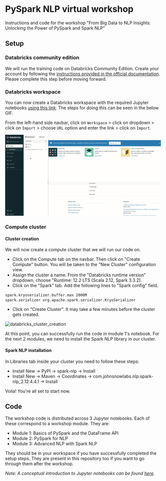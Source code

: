 # PySpark NLP virtual workshop

Instructions and code for the workshop "From Big Data to NLP Insights: Unlocking the Power of PySpark and Spark NLP"

## Setup

### Databricks community edition

We will run the training code on Databricks Community Edition. Create your account by following the [instructions provided in the official documentation](https://docs.databricks.com/getting-started/community-edition.html). Please complete this step before moving forward.

### Databricks workspace

You can now create a Databricks workspace with the required Jupyter notebooks [using this link](). The steps for doing this can be seen in the below GIF.  

From the left-hand side navbar, click on `Workspace` > click on dropdown >  click on `Import` > choose `URL` option and enter the link > click on `Import`.

![](databricks_workspace_import_steps.gif)

### Compute cluster

#### Cluster creation

We will now create a compute cluster that we will run our code on.

- Click on the Compute tab on the navbar. Then click on "Create Compute" button. You will be taken to the "New Cluster" configuration view.
- Assign the cluster a name. From the "Databricks runtime version" dropdown, choose "Runtime: 12.2 LTS (Scala 2.12, Spark 3.3.2).
- Click on the "Spark" tab. Add the following lines to "Spark config" field.
```
spark.kryoserializer.buffer.max 2000M
spark.serializer org.apache.spark.serializer.KryoSerializer
```
- Click on "Create Cluster". It may take a few minutes before the cluster gets created.

![databricks_cluster_creation](https://user-images.githubusercontent.com/4419448/237058641-e67762bc-e459-4586-857c-0851f611a218.gif)

At this point, you can successfully run the code in module 1's notebook. For the next 2 modules, we need to install the Spark NLP library in our cluster.

#### Spark NLP installation

In Libraries tab inside your cluster you need to follow these steps:

- Install New -> PyPI -> spark-nlp -> Install
- Install New -> Maven -> Coordinates -> com.johnsnowlabs.nlp:spark-nlp_2.12:4.4.1 -> Install

Voila! You're all set to start now.

## Code

The workshop code is distributed across 3 Jupyter notebooks. Each of these correspond to a workshop module. They are:

- Module 1: Basics of PySpark and the DataFrame API
- Module 2: PySpark for NLP
- Module 3: Advanced NLP with Spark NLP

They should be in your workspace if you have successfully completed the setup steps. They are present in this repository too if you want to go through them after the workshop.

_Note: A conceptual introduction to Jupyter notebooks can be found [here](https://www.databricks.com/glossary/jupyter-notebook)._
